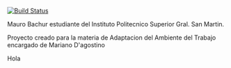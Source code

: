 [![Build Status](https://travis-ci.org/LucasBachur/Bingo.svg?branch=master)](https://travis-ci.org/github/LucasBachur/Bingo)


Mauro Bachur estudiante del Instituto Politecnico Superior Gral. San Martin.

Proyecto creado para la materia de Adaptacion del Ambiente del Trabajo encargado de Mariano D'agostino

Hola
